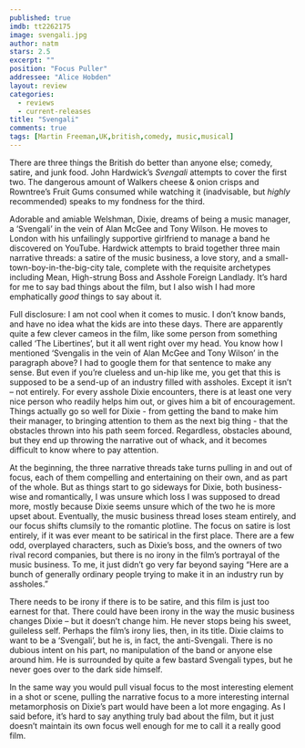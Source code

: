 ```yaml
---
published: true
imdb: tt2262175
image: svengali.jpg
author: natm
stars: 2.5
excerpt: ""
position: "Focus Puller"
addressee: "Alice Hobden"
layout: review
categories: 
  - reviews
  - current-releases
title: "Svengali"
comments: true
tags: [Martin Freeman,UK,british,comedy, music,musical]
---
```

There are three things the British do better than anyone else; comedy, satire, and junk food. John Hardwick’s _Svengali_ attempts to cover the first two. The dangerous amount of Walkers cheese & onion crisps and Rowntree’s Fruit Gums consumed while watching it (inadvisable, but _highly_ recommended) speaks to my fondness for the third. 

Adorable and amiable Welshman, Dixie, dreams of being a music manager, a ‘Svengali’ in the vein of Alan McGee and Tony Wilson. He moves to London with his unfailingly supportive girlfriend to manage a band he discovered on YouTube. Hardwick attempts to braid together three main narrative threads: a satire of the music business, a love story, and a small-town-boy-in-the-big-city tale, complete with the requisite archetypes including Mean, High-strung Boss and Asshole Foreign Landlady. It’s hard for me to say bad things about the film, but I also wish I had more emphatically _good_ things to say about it. 

Full disclosure: I am not cool when it comes to music. I don’t know bands, and have no idea what the kids are into these days. There are apparently quite a few clever cameos in the film, like some person from something called ‘The Libertines’, but it all went right over my head. You know how I mentioned ‘Svengalis in the vein of Alan McGee and Tony Wilson’ in the paragraph above? I had to google them for that sentence to make any sense. But even if you’re clueless and un-hip like me, you get that this is supposed to be a send-up of an industry filled with assholes. Except it isn’t – not entirely. For every asshole Dixie encounters, there is at least one very nice person who readily helps him out, or gives him a bit of encouragement. Things actually go so well for Dixie - from getting the band to make him their manager, to bringing attention to them as the next big thing - that the obstacles thrown into his path seem forced. Regardless, obstacles abound, but they end up throwing the narrative out of whack, and it becomes difficult to know where to pay attention. 

At the beginning, the three narrative threads take turns pulling in and out of focus, each of them compelling and entertaining on their own, and as part of the whole. But as things start to go sideways for Dixie, both business-wise and romantically, I was unsure which loss I was supposed to dread more, mostly because Dixie seems unsure which of the two he is more upset about. Eventually, the music business thread loses steam entirely, and our focus shifts clumsily to the romantic plotline. The focus on satire is lost entirely, if it was ever meant to be satirical in the first place. There are a few odd, overplayed characters, such as Dixie’s boss, and the owners of two rival record companies, but there is no irony in the film’s portrayal of the music business. To me, it just didn’t go very far beyond saying “Here are a bunch of generally ordinary people trying to make it in an industry run by assholes.” 


There needs to be irony if there is to be satire, and this film is just too earnest for that. There could have been irony in the way the music business changes Dixie – but it doesn’t change him. He never stops being his sweet, guileless self. Perhaps the film’s irony lies, then, in its title. Dixie claims to want to be a ‘Svengali’, but he is, in fact, the anti-Svengali. There is no dubious intent on his part, no manipulation of the band or anyone else around him. He is surrounded by quite a few bastard Svengali types, but he never goes over to the dark side himself. 

In the same way you would pull visual focus to the most interesting element in a shot or scene, pulling the narrative focus to a more interesting internal metamorphosis on Dixie’s part would have been a lot more engaging. As I said before, it’s hard to say anything truly bad about the film, but it just doesn’t maintain its own focus well enough for me to call it a really good film. 